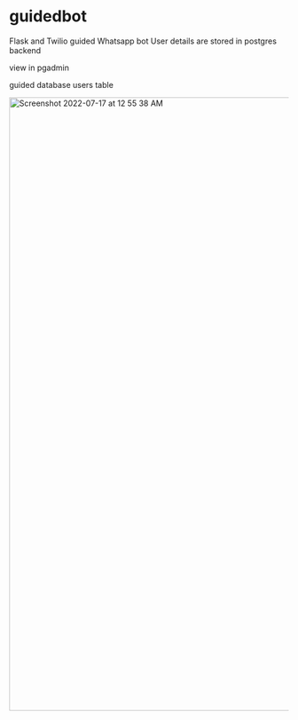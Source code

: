 # guidedbot

Flask and Twilio guided Whatsapp bot
User details are stored in postgres backend

view in pgadmin


guided database
users table


<img width="1104" alt="Screenshot 2022-07-17 at 12 55 38 AM" src="https://user-images.githubusercontent.com/94154731/179364642-4f281d2b-1d07-4bc2-825c-cdbd8723b70d.png">


